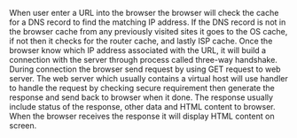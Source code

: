 When user enter a URL into the browser the browser will check the cache for a DNS record to find the matching IP address. If the DNS record is not in the browser cache from any previously visited sites it goes to the OS cache, if not then it checks for the router cache, and lastly ISP cache. Once the browser know which IP address associated with the URL, it will build a connection with the server through process called three-way handshake. During connection the browser send request by using GET request to web server. The web server which usually contains a virtual host will use handler to handle the request by checking secure requirement then generate the response and send back to browser when it done. The response usually include status of the response, other data and HTML content to browser. When the browser receives the response it will display HTML content on screen. 

